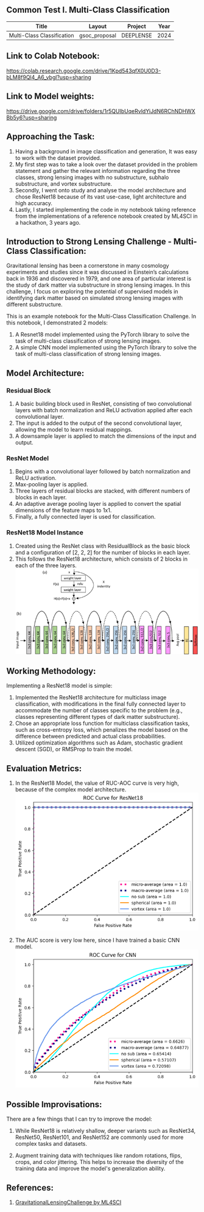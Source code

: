 ## Common Test I. Multi-Class Classification

| Title                                | Layout        | Project    | Year |
|--------------------------------------|---------------|------------|------|
| Multi-Class Classification           | gsoc_proposal | DEEPLENSE  | 2024 |

## Link to Colab Notebook:
https://colab.research.google.com/drive/1Kpd543qfX0U0D3-bLM8f9Ql4_A6_vbgl?usp=sharing

## Link to Model weights:
https://drive.google.com/drive/folders/1r5QUIbUqeRvldYiJdN6RChNDHWXBb5y6?usp=sharing

## Approaching the Task: 

1) Having a background in image classification and generation, It was easy to work with the dataset provided.
2) My first step was to take a look over the dataset provided in the problem statement and gather the relevant information regarding the three classes, strong lensing images with no substructure, subhalo substructure, and vortex substructure.
3) Secondly, I went onto study and analyse the model architecture and chose ResNet18 because of its vast use-case, light architecture and high accuracy.
4) Lastly, I started implementing the code in my notebook taking reference from the implementations of a reference notebook created by ML4SCI in a hackathon, 3 years ago.

## Introduction to Strong Lensing Challenge - Multi-Class Classification:

Gravitational lensing has been a cornerstone in many cosmology experiments and studies since it was discussed in Einstein’s calculations back in 1936 and discovered in 1979, and one area of particular interest is the study of dark matter via substructure in strong lensing images. In this challenge, I focus on exploring the potential of supervised models in identifying dark matter based on simulated strong lensing images with different substructure.

This is an example notebook for the Multi-Class Classification Challenge. In this notebook, I demonstrated 2 models:

1) A Resnet18 model implemented using the PyTorch library to solve the task of multi-class classification of strong lensing images.
2) A simple CNN model implemented using the PyTorch library to solve the task of multi-class classification of strong lensing images.

## Model Architecture:

### Residual Block
1) A basic building block used in ResNet, consisting of two convolutional layers with batch normalization and ReLU activation applied after each convolutional layer.
2) The input is added to the output of the second convolutional layer, allowing the model to learn residual mappings.
3) A downsample layer is applied to match the dimensions of the input and output.

### ResNet Model
1) Begins with a convolutional layer followed by batch normalization and ReLU activation.
2) Max-pooling layer is applied.
3) Three layers of residual blocks are stacked, with different numbers of blocks in each layer.
4) An adaptive average pooling layer is applied to convert the spatial dimensions of the feature maps to 1x1.
5) Finally, a fully connected layer is used for classification.

### ResNet18 Model Instance
1) Created using the ResNet class with ResidualBlock as the basic block and a configuration of [2, 2, 2] for the number of blocks in each layer.
2) This follows the ResNet18 architecture, which consists of 2 blocks in each of the three layers.
![Model Architecture](https://github.com/Shashankss1205/ML4SCI/blob/main/Multi-Class%20Classification%20(Common%20Test%201)/Images%20Folder/ResNet18.png)

## Working Methodology:

Implementing a ResNet18 model is simple:

1) Implemented the ResNet18 architecture for multiclass image classification, with modifications in the final fully connected layer to accommodate the number of classes specific to the problem (e.g., classes representing different types of dark matter substructure).
2) Chose an appropriate loss function for multiclass classification tasks, such as cross-entropy loss, which penalizes the model based on the difference between predicted and actual class probabilities.
3) Utilized optimization algorithms such as Adam, stochastic gradient descent (SGD), or RMSProp to train the model.

## Evaluation Metrics: 

1) In the ResNet18 Model, the value of RUC-AOC curve is very high, because of the complex model architecture.
![ROC-AUC curve for ResNet18](https://github.com/Shashankss1205/ML4SCI/blob/main/Multi-Class%20Classification%20(Common%20Test%201)/Images%20Folder/ROC_ResNet18.png)

2) The AUC score is very low here, since I have trained a basic CNN model.
![ROC-AUC curve for CNN](https://github.com/Shashankss1205/ML4SCI/blob/main/Multi-Class%20Classification%20(Common%20Test%201)/Images%20Folder/ROC_CNN.png)

## Possible Improvisations:

There are a few things that I can try to improve the model:

1) While ResNet18 is relatively shallow, deeper variants such as ResNet34, ResNet50, ResNet101, and ResNet152 are commonly used for more complex tasks and datasets.

2) Augment training data with techniques like random rotations, flips, crops, and color jittering. This helps to increase the diversity of the training data and improve the model's generalization ability.

## References:

1. [GravitationalLensingChallenge by ML4SCI](https://github.com/ML4SCI/ML4SCIHackathon/tree/main/GravitationalLensingChallenge)




